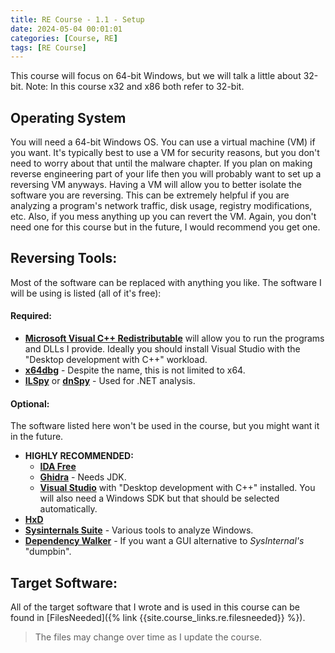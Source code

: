 ```yaml
---
title: RE Course - 1.1 - Setup
date: 2024-05-04 00:01:01
categories: [Course, RE]
tags: [RE Course]
---
```


This course will focus on 64-bit Windows, but we will talk a little about 32-bit. Note: In this course x32 and x86 both refer to 32-bit.

## Operating System

You will need a 64-bit Windows OS. You can use a virtual machine (VM) if you want. It's typically best to use a VM for security reasons, but you don't need to worry about that until the malware chapter. If you plan on making reverse engineering part of your life then you will probably want to set up a reversing VM anyways. Having a VM will allow you to better isolate the software you are reversing. This can be extremely helpful if you are analyzing a program's network traffic, disk usage, registry modifications, etc. Also, if you mess anything up you can revert the VM. Again, you don't need one for this course but in the future, I would recommend you get one.

## Reversing Tools:

Most of the software can be replaced with anything you like. The software I will be using is listed (all of it's free):  

#### Required:

* [**Microsoft Visual C++ Redistributable**](https://aka.ms/vs/16/release/vc_redist.x64.exe) will allow you to run the programs and DLLs I provide. Ideally you should install Visual Studio with the "Desktop development with C++" workload.
* [**x64dbg**](https://x64dbg.com/) - Despite the name, this is not limited to x64.
* [**ILSpy**](https://github.com/icsharpcode/ILSpy) or [**dnSpy**](https://github.com/0xd4d/dnSpy) - Used for .NET analysis.

#### Optional:

The software listed here won't be used in the course, but you might want it in the future.

* **HIGHLY RECOMMENDED:**
  * [**IDA Free**](https://hex-rays.com/ida-free/)
  * [**Ghidra**](https://ghidra-sre.org/) - Needs JDK.
  * [**Visual Studio**](https://visualstudio.microsoft.com/) with "Desktop development with C++" installed. You will also need a Windows SDK but that should be selected automatically.
* [**HxD**](https://mh-nexus.de/en/hxd/)
* [**Sysinternals Suite**](https://docs.microsoft.com/en-us/sysinternals/downloads/sysinternals-suite) - Various tools to analyze Windows.
* [**Dependency Walker**](https://www.dependencywalker.com/) - If you want a GUI alternative to _SysInternal's_ "dumpbin".

## Target Software:

All of the target software that I wrote and is used in this course can be found in [FilesNeeded]({% link {{site.course_links.re.filesneeded}} %}).

> The files may change over time as I update the course.